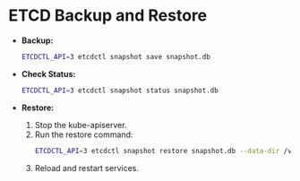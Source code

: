 # ETCD Backup and Restore

*   **Backup:**
    ```bash
    ETCDCTL_API=3 etcdctl snapshot save snapshot.db
    ```

*   **Check Status:**
    ```bash
    ETCDCTL_API=3 etcdctl snapshot status snapshot.db
    ```

*   **Restore:**
    1.  Stop the kube-apiserver.
    2.  Run the restore command:
        ```bash
        ETCDCTL_API=3 etcdctl snapshot restore snapshot.db --data-dir /var/lib/etcd-from-backup
        ```
    3.  Reload and restart services.
